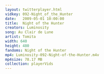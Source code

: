 ```yaml
---
layout: twitterplayer.html
vidkey: 092-Night_of_the_Hunter
date:   2009-05-01 10:00:00
title:  Night of the Hunter
creators: Luminosity
song: Au Clair de Lune
artist: Tomita
width: 640
height: 480
fandoms: Night of the Hunter
mp4: Luminosity-092-Night-of-the-Hunter.m4v
mp4size: 78.17 MB
collection: playerVids
---
```


  <div>
  
  </div>
  